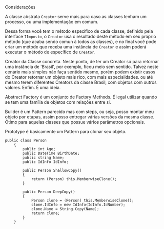 Considerações

A classe abstrata `Creator` serve mais para caso as classes tenham um processo, ou uma implementação em comum.

Dessa forma você tem o método específico de cada classe, definido pela interface `IImposto`,
o `Creator` usa o resultado deste método em seu próprio método (que acaba sendo comun à todos as classes), e no final
você pode criar um método que receba uma instância de `Creator` e assim poderá executar o método de específico de `Creator`.

Creator da Classe concreta. Neste ponto, de ter um Creator só para retornar uma instância de 'Brasil', por exemplo, ficou meio sem sentido.
Talvez neste cenário mais simples não faça sentido mesmo, porém podem existir casos do Creator retornar um objeto mais rico, com mais especialidades.
ou até mesmo terem diferentes Creators da classe Brasil, com objetos com outros valores. Enfim. É uma ideia.


Abstract Factory é um conjunto de Factory Methods. É legal utilizar quando se tem uma família de objetos com relações entre si.

Builder é um Pattern parecido mas com steps, ou seja, posso montar meu objeto por etapas, assim posso entregar várias versões da mesma classe.
Ótimo para aquelas classes que possue vários parâmetros opcionais. 


Prototype é basicamente um Pattern para clonar seu objeto.

```
public class Person
    {
        public int Age;
        public DateTime BirthDate;
        public string Name;
        public IdInfo IdInfo;

        public Person ShallowCopy()
        {
            return (Person) this.MemberwiseClone();
        }

        public Person DeepCopy()
        {
            Person clone = (Person) this.MemberwiseClone();
            clone.IdInfo = new IdInfo(IdInfo.IdNumber);
            clone.Name = String.Copy(Name);
            return clone;
        }
    }
    
```

